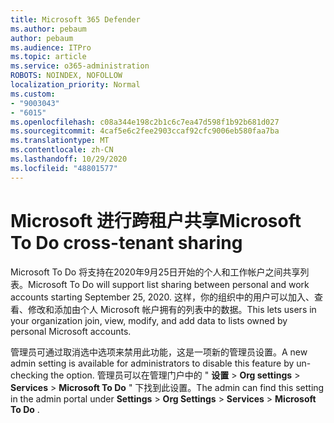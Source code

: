 ```yaml
---
title: Microsoft 365 Defender
ms.author: pebaum
author: pebaum
ms.audience: ITPro
ms.topic: article
ms.service: o365-administration
ROBOTS: NOINDEX, NOFOLLOW
localization_priority: Normal
ms.custom:
- "9003043"
- "6015"
ms.openlocfilehash: c08a344e198c2b1c6c7ea47d598f1b92b681d027
ms.sourcegitcommit: 4caf5e6c2fee2903ccaf92cfc9006eb580faa7ba
ms.translationtype: MT
ms.contentlocale: zh-CN
ms.lasthandoff: 10/29/2020
ms.locfileid: "48801577"
---
```

# <a name="microsoft-to-do-cross-tenant-sharing"></a><span data-ttu-id="a3936-102">Microsoft 进行跨租户共享</span><span class="sxs-lookup"><span data-stu-id="a3936-102">Microsoft To Do cross-tenant sharing</span></span>

<span data-ttu-id="a3936-103">Microsoft To Do 将支持在2020年9月25日开始的个人和工作帐户之间共享列表。</span><span class="sxs-lookup"><span data-stu-id="a3936-103">Microsoft To Do will support list sharing between personal and work accounts starting September 25, 2020.</span></span> <span data-ttu-id="a3936-104">这样，你的组织中的用户可以加入、查看、修改和添加由个人 Microsoft 帐户拥有的列表中的数据。</span><span class="sxs-lookup"><span data-stu-id="a3936-104">This lets users in your organization join, view, modify, and add data to lists owned by personal Microsoft accounts.</span></span>

<span data-ttu-id="a3936-105">管理员可通过取消选中选项来禁用此功能，这是一项新的管理员设置。</span><span class="sxs-lookup"><span data-stu-id="a3936-105">A new admin setting is available for administrators to disable this feature by un-checking the option.</span></span>
<span data-ttu-id="a3936-106">管理员可以在管理门户中的 " **设置**  >  **Org settings**  >  **Services**  >  **Microsoft To Do** " 下找到此设置。</span><span class="sxs-lookup"><span data-stu-id="a3936-106">The admin can find this setting in the admin portal under **Settings** > **Org Settings** > **Services** > **Microsoft To Do** .</span></span>
